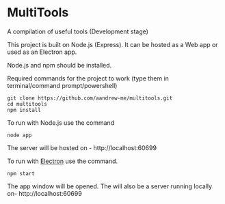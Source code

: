 # MultiTools

A compilation of useful tools (Development stage)

This project is built on Node.js (Express). It can be hosted as a Web app or used as an Electron app.

Node.js and npm should be installed.

Required commands for the project to work (type them in terminal/command prompt/powershell)
```
git clone https://github.com/aandrew-me/multitools.git
cd multitools
npm install
```

To run with Node.js use the command 
```
node app
```
The server will be hosted on - http://localhost:60699

To run with [Electron](https://www.electronjs.org/docs/latest/) use the command. 
```
npm start
```
The app window will be opened.
The will also be a server running locally on- http://localhost:60699
